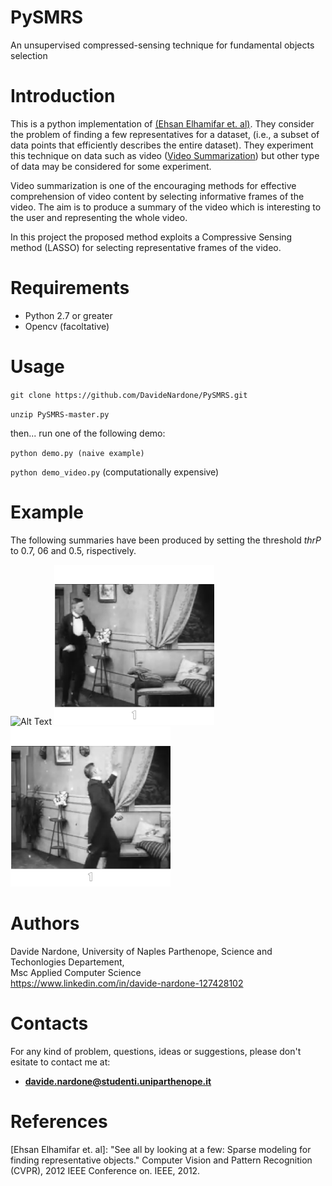 # PySMRS
An unsupervised compressed-sensing technique for fundamental objects selection

# Introduction

This is a python implementation of [(Ehsan Elhamifar et. al)](http://ieeexplore.ieee.org/document/6247852/). They consider the problem of finding a few representatives for a dataset, (i.e., a subset of data points that efficiently describes the entire dataset). They experiment this technique on data such as video ([Video Summarization](http://encyclopedia.jrank.org/articles/pages/6930/Video-Summarization.html)) but other type of data may be considered for some experiment.

Video summarization is one of the encouraging methods for effective comprehension of video content by selecting informative frames of the video. The aim is to produce a summary of the video which is interesting to the user and representing the whole video. 

In this project the proposed method exploits a Compressive Sensing method (LASSO) for selecting representative frames of the video. 

# Requirements

  - Python 2.7 or greater <br>
  - Opencv (facoltative)
  
# Usage

`git clone https://github.com/DavideNardone/PySMRS.git` <br>

`unzip PySMRS-master.py`

then... run one of the following demo:

`python demo.py (naive example)` <br>

`python demo_video.py` (computationally expensive)

# Example

The following summaries have been produced by setting the threshold *thrP* to 0.7, 06 and 0.5, rispectively.

![Alt Text](/img/vid_3.gif) ![Alt Text](/img/vid_2.gif) ![Alt Text](/img/vid_1.gif) 

# Authors

Davide Nardone, University of Naples Parthenope, Science and Techonlogies Departement,<br> Msc Applied Computer Science <br/>
https://www.linkedin.com/in/davide-nardone-127428102

# Contacts

For any kind of problem, questions, ideas or suggestions, please don't esitate to contact me at: 
- **davide.nardone@studenti.uniparthenope.it**

# References

[Ehsan Elhamifar et. al]: "See all by looking at a few: Sparse modeling for finding representative objects." Computer Vision and Pattern Recognition (CVPR), 2012 IEEE Conference on. IEEE, 2012.
